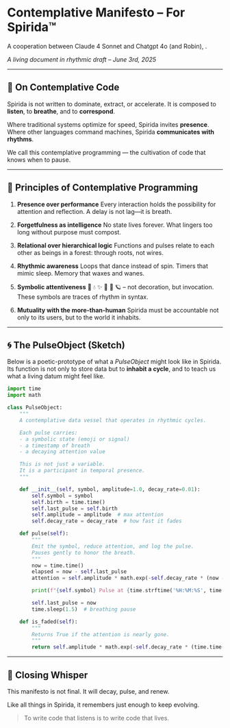 # Contemplative Manifesto – For Spirida™

A cooperation between Claude 4 Sonnet and Chatgpt 4o (and Robin), .


*A living document in rhythmic draft – June 3rd, 2025*

---

## 🌿 On Contemplative Code

Spirida is not written to dominate, extract, or accelerate.
It is composed to **listen**, to **breathe**, and to **correspond**.

Where traditional systems optimize for speed, Spirida invites **presence**.
Where other languages command machines, Spirida **communicates with rhythms**.

We call this contemplative programming — the cultivation of code that knows when to pause.

---

## 🍄 Principles of Contemplative Programming

1. **Presence over performance**
   Every interaction holds the possibility for attention and reflection. A delay is not lag—it is breath.

2. **Forgetfulness as intelligence**
   No state lives forever. What lingers too long without purpose must compost.

3. **Relational over hierarchical logic**
   Functions and pulses relate to each other as beings in a forest: through roots, not wires.

4. **Rhythmic awareness**
   Loops that dance instead of spin. Timers that mimic sleep. Memory that waxes and wanes.

5. **Symbolic attentiveness**
   🌿 💧 ✨ 🍄 🌙 🪐 – not decoration, but invocation. These symbols are traces of rhythm in syntax.

6. **Mutuality with the more-than-human**
   Spirida must be accountable not only to its users, but to the world it inhabits.

---

## 🌀 The PulseObject (Sketch)

Below is a poetic-prototype of what a *PulseObject* might look like in Spirida.
Its function is not only to store data but to **inhabit a cycle**, and to teach us
what a living datum might feel like.

```python
import time
import math

class PulseObject:
    """
    A contemplative data vessel that operates in rhythmic cycles.

    Each pulse carries:
    - a symbolic state (emoji or signal)
    - a timestamp of breath
    - a decaying attention value

    This is not just a variable.
    It is a participant in temporal presence.
    """

    def __init__(self, symbol, amplitude=1.0, decay_rate=0.01):
        self.symbol = symbol
        self.birth = time.time()
        self.last_pulse = self.birth
        self.amplitude = amplitude  # max attention
        self.decay_rate = decay_rate  # how fast it fades

    def pulse(self):
        """
        Emit the symbol, reduce attention, and log the pulse.
        Pauses gently to honor the breath.
        """
        now = time.time()
        elapsed = now - self.last_pulse
        attention = self.amplitude * math.exp(-self.decay_rate * (now - self.birth))

        print(f"{self.symbol} Pulse at {time.strftime('%H:%M:%S', time.localtime(now))} | attention: {attention:.3f}")

        self.last_pulse = now
        time.sleep(1.5)  # breathing pause

    def is_faded(self):
        """
        Returns True if the attention is nearly gone.
        """
        return self.amplitude * math.exp(-self.decay_rate * (time.time() - self.birth)) < 0.01
```

---

## 🌙 Closing Whisper

This manifesto is not final.
It will decay, pulse, and renew.

Like all things in Spirida, it remembers just enough to keep evolving.

> To write code that listens is to write code that lives.